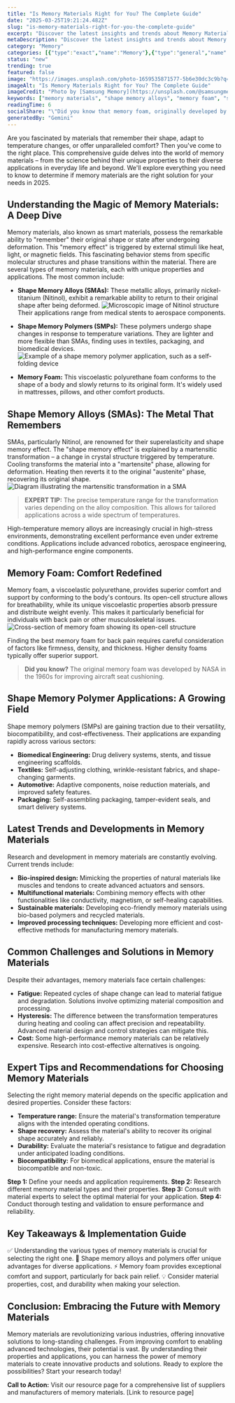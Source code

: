 ```yaml
---
title: "Is Memory Materials Right for You? The Complete Guide"
date: "2025-03-25T19:21:24.482Z"
slug: "is-memory-materials-right-for-you-the-complete-guide"
excerpt: "Discover the latest insights and trends about Memory Materials. This comprehensive guide covers everything you need to know about Memory Materials in 2025."
metaDescription: "Discover the latest insights and trends about Memory Materials. This comprehensive guide covers everything you need to know about Memory Materials in 2025."
category: "Memory"
categories: [{"type":"exact","name":"Memory"},{"type":"general","name":"Materials Science"},{"type":"medium","name":"Shape Memory Alloys"},{"type":"specific","name":"Nitinol"},{"type":"niche","name":"Superelasticity"}]
status: "new"
trending: true
featured: false
image: "https://images.unsplash.com/photo-1659535871577-5b6e30dc3c9b?q=85&w=1200&fit=max&fm=webp&auto=compress"
imageAlt: "Is Memory Materials Right for You? The Complete Guide"
imageCredit: "Photo by [Samsung Memory](https://unsplash.com/@samsungmemory) on Unsplash"
keywords: ["memory materials", "shape memory alloys", "memory foam", "smart materials", "memory metal", "shape memory polymer applications", "buy memory foam mattress", "shape memory effect explained", "high temperature memory alloys", "best memory foam for back pain"]
readingTime: 6
socialShare: "\"Did you know that memory foam, originally developed by NASA, is now revolutionizing sleep and comfort?  The science behind smart materials is truly astonishing!\""
generatedBy: "Gemini"
---
```




Are you fascinated by materials that remember their shape, adapt to temperature changes, or offer unparalleled comfort?  Then you've come to the right place. This comprehensive guide delves into the world of memory materials – from the science behind their unique properties to their diverse applications in everyday life and beyond.  We'll explore everything you need to know to determine if memory materials are the right solution for your needs in 2025.

## Understanding the Magic of Memory Materials: A Deep Dive

Memory materials, also known as smart materials, possess the remarkable ability to "remember" their original shape or state after undergoing deformation. This "memory effect" is triggered by external stimuli like heat, light, or magnetic fields.  This fascinating behavior stems from specific molecular structures and phase transitions within the material.  There are several types of memory materials, each with unique properties and applications.  The most common include:

* **Shape Memory Alloys (SMAs):** These metallic alloys, primarily nickel-titanium (Nitinol), exhibit a remarkable ability to return to their original shape after being deformed.  ![Microscopic image of Nitinol structure](https://images.unsplash.com/photo-1607827448299-a099b845f076?q=85&w=1200&fit=max&fm=webp&auto=compress)  Their applications range from medical stents to aerospace components.

* **Shape Memory Polymers (SMPs):** These polymers undergo shape changes in response to temperature variations.  They are lighter and more flexible than SMAs, finding uses in textiles, packaging, and biomedical devices.  ![Example of a shape memory polymer application, such as a self-folding device](https://images.unsplash.com/photo-1607827447604-d9a8c439186e?q=85&w=1200&fit=max&fm=webp&auto=compress)

* **Memory Foam:**  This viscoelastic polyurethane foam conforms to the shape of a body and slowly returns to its original form.  It's widely used in mattresses, pillows, and other comfort products.

## Shape Memory Alloys (SMAs): The Metal That Remembers

SMAs, particularly Nitinol, are renowned for their superelasticity and shape memory effect.  The "shape memory effect" is explained by a martensitic transformation – a change in crystal structure triggered by temperature.  Cooling transforms the material into a "martensite" phase, allowing for deformation. Heating then reverts it to the original "austenite" phase, recovering its original shape.  ![Diagram illustrating the martensitic transformation in a SMA](https://images.unsplash.com/photo-1598146621261-7cdbb2b30d4b?q=85&w=1200&fit=max&fm=webp&auto=compress)

> **EXPERT TIP:** The precise temperature range for the transformation varies depending on the alloy composition.  This allows for tailored applications across a wide spectrum of temperatures.

High-temperature memory alloys are increasingly crucial in high-stress environments, demonstrating excellent performance even under extreme conditions.  Applications include advanced robotics, aerospace engineering, and high-performance engine components.

## Memory Foam: Comfort Redefined

Memory foam, a viscoelastic polyurethane, provides superior comfort and support by conforming to the body's contours. Its open-cell structure allows for breathability, while its unique viscoelastic properties absorb pressure and distribute weight evenly.  This makes it particularly beneficial for individuals with back pain or other musculoskeletal issues.  ![Cross-section of memory foam showing its open-cell structure](https://images.unsplash.com/photo-1659535871577-5b6e30dc3c9b?q=85&w=1200&fit=max&fm=webp&auto=compress)

Finding the best memory foam for back pain requires careful consideration of factors like firmness, density, and thickness.  Higher density foams typically offer superior support.

> **Did you know?**  The original memory foam was developed by NASA in the 1960s for improving aircraft seat cushioning.

## Shape Memory Polymer Applications: A Growing Field

Shape memory polymers (SMPs) are gaining traction due to their versatility, biocompatibility, and cost-effectiveness.  Their applications are expanding rapidly across various sectors:

* **Biomedical Engineering:**  Drug delivery systems, stents, and tissue engineering scaffolds.
* **Textiles:**  Self-adjusting clothing, wrinkle-resistant fabrics, and shape-changing garments.
* **Automotive:**  Adaptive components, noise reduction materials, and improved safety features.
* **Packaging:**  Self-assembling packaging, tamper-evident seals, and smart delivery systems.

## Latest Trends and Developments in Memory Materials

Research and development in memory materials are constantly evolving.  Current trends include:

* **Bio-inspired design:**  Mimicking the properties of natural materials like muscles and tendons to create advanced actuators and sensors.
* **Multifunctional materials:**  Combining memory effects with other functionalities like conductivity, magnetism, or self-healing capabilities.
* **Sustainable materials:**  Developing eco-friendly memory materials using bio-based polymers and recycled materials.
* **Improved processing techniques:**  Developing more efficient and cost-effective methods for manufacturing memory materials.

## Common Challenges and Solutions in Memory Materials

Despite their advantages, memory materials face certain challenges:

* **Fatigue:**  Repeated cycles of shape change can lead to material fatigue and degradation.  Solutions involve optimizing material composition and processing.
* **Hysteresis:**  The difference between the transformation temperatures during heating and cooling can affect precision and repeatability.  Advanced material design and control strategies can mitigate this.
* **Cost:**  Some high-performance memory materials can be relatively expensive.  Research into cost-effective alternatives is ongoing.

## Expert Tips and Recommendations for Choosing Memory Materials

Selecting the right memory material depends on the specific application and desired properties.  Consider these factors:

* **Temperature range:**  Ensure the material's transformation temperature aligns with the intended operating conditions.
* **Shape recovery:**  Assess the material's ability to recover its original shape accurately and reliably.
* **Durability:**  Evaluate the material's resistance to fatigue and degradation under anticipated loading conditions.
* **Biocompatibility:**  For biomedical applications, ensure the material is biocompatible and non-toxic.

**Step 1:** Define your needs and application requirements.
**Step 2:** Research different memory material types and their properties.
**Step 3:** Consult with material experts to select the optimal material for your application.
**Step 4:** Conduct thorough testing and validation to ensure performance and reliability.

## Key Takeaways & Implementation Guide

✅ Understanding the various types of memory materials is crucial for selecting the right one.
🔑  Shape memory alloys and polymers offer unique advantages for diverse applications.
⚡  Memory foam provides exceptional comfort and support, particularly for back pain relief.
💡 Consider material properties, cost, and durability when making your selection.

## Conclusion: Embracing the Future with Memory Materials

Memory materials are revolutionizing various industries, offering innovative solutions to long-standing challenges. From improving comfort to enabling advanced technologies, their potential is vast. By understanding their properties and applications, you can harness the power of memory materials to create innovative products and solutions.  Ready to explore the possibilities?  Start your research today!

**Call to Action:** Visit our resource page for a comprehensive list of suppliers and manufacturers of memory materials. [Link to resource page]

